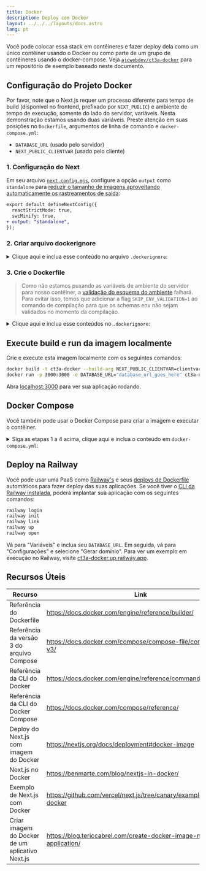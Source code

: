 ```yaml
---
title: Docker
description: Deploy com Docker
layout: ../../../layouts/docs.astro
lang: pt
---
```


Você pode colocar essa stack em contêineres e fazer deploy dela como um único contêiner usando o Docker ou como parte de um grupo de contêineres usando o docker-compose. Veja [`ajcwebdev/ct3a-docker`](https://github.com/ajcwebdev/ct3a-docker) para um repositório de exemplo baseado neste documento.

## Configuração do Projeto Docker

Por favor, note que o Next.js requer um processo diferente para tempo de build (disponível no frontend, prefixado por `NEXT_PUBLIC`) e ambiente de tempo de execução, somente do lado do servidor, variáveis. Nesta demonstração estamos usando duas variáveis. Preste atenção em suas posições no `Dockerfile`, argumentos de linha de comando e `docker-compose.yml`:

- `DATABASE_URL` (usado pelo servidor)
- `NEXT_PUBLIC_CLIENTVAR` (usado pelo cliente)

### 1. Configuração do Next

Em seu arquivo [`next.config.mjs`](https://github.com/t3-oss/create-t3-app/blob/main/cli/template/base/next.config.mjs), configure a opção `output` como `standalone` para [reduzir o tamanho de imagens aproveitando automaticamente os rastreamentos de saída](https://nextjs.org/docs/advanced-features/output-file-tracing):

```diff
export default defineNextConfig({
  reactStrictMode: true,
  swcMinify: true,
+ output: "standalone",
});
```

### 2. Criar arquivo dockerignore

<details>
    <summary>
      Clique aqui e inclua esse conteúdo no arquivo <code>.dockerignore</code>:
    </summary>
<div class="content">

```
.env
Dockerfile
.dockerignore
node_modules
npm-debug.log
README.md
.next
.git
```

</div>

</details>

### 3. Crie o Dockerfile

> Como não estamos puxando as variáveis de ambiente do servidor para nosso contêiner, a [validação do esquema do ambiente](/en/usage/env-variables) falhará. Para evitar isso, temos que adicionar a flag `SKIP_ENV_VALIDATION=1` ao comando de compilação para que os schemas env não sejam validados no momento da compilação.

<details>
    <summary>
      Clique aqui e inclua esse conteúdos no <code>.dockerignore</code>:
    </summary>
<div class="content">

```docker
##### DEPENDÊNCIAS

FROM --platform=linux/amd64 node:16-alpine AS deps
RUN apk add --no-cache libc6-compat openssl
WORKDIR /app

# Instale o Prisma Client - remova se não estiver usando o Prisma

COPY prisma ./

# Instale dependências com base no gerenciador de pacotes preferido

COPY package.json yarn.lock* package-lock.json* pnpm-lock.yaml\* ./

RUN \
 if [ -f yarn.lock ]; then yarn --frozen-lockfile; \
 elif [ -f package-lock.json ]; then npm ci; \
 elif [ -f pnpm-lock.yaml ]; then yarn global add pnpm && pnpm i; \
 else echo "Lockfile not found." && exit 1; \
 fi

##### BUILDER

FROM --platform=linux/amd64 node:16-alpine AS builder
ARG DATABASE_URL
ARG NEXT_PUBLIC_CLIENTVAR
WORKDIR /app
COPY --from=deps /app/node_modules ./node_modules
COPY . .

# ENV NEXT_TELEMETRY_DISABLED 1

RUN \
 if [ -f yarn.lock ]; then SKIP_ENV_VALIDATION=1 yarn build; \
 elif [ -f package-lock.json ]; then SKIP_ENV_VALIDATION=1 npm run build; \
 elif [ -f pnpm-lock.yaml ]; then yarn global add pnpm && SKIP_ENV_VALIDATION=1 pnpm run build; \
 else echo "Lockfile not found." && exit 1; \
 fi

##### RUNNER

FROM --platform=linux/amd64 node:16-alpine AS runner
WORKDIR /app

ENV NODE_ENV production

# ENV NEXT_TELEMETRY_DISABLED 1

RUN addgroup --system --gid 1001 nodejs
RUN adduser --system --uid 1001 nextjs

COPY --from=builder /app/next.config.mjs ./
COPY --from=builder /app/public ./public
COPY --from=builder /app/package.json ./package.json

COPY --from=builder --chown=nextjs:nodejs /app/.next/standalone ./
COPY --from=builder --chown=nextjs:nodejs /app/.next/static ./.next/static

USER nextjs
EXPOSE 3000
ENV PORT 3000

CMD ["node", "server.js"]

```

> **_Notas_**
>
> - _A emulação de `--platform=linux/amd64` pode não ser necessária após a mudança para o Node 18._
> - _Consulte [`node:alpine`](https://github.com/nodejs/docker-node/tree/b4117f9333da4138b03a546ec926ef50a31506c3#nodealpine) para entender por que `libc6-compat` pode ser necessário._
> - _Next.js coleta [dados anônimos de telemetria sobre uso geral](https://nextjs.org/telemetry). Remova o comentário da primeira instância de `ENV NEXT_TELEMETRY_DISABLED 1` para desabilitar a telemetria durante a compilação. Remova o comentário da segunda instância para desabilitar a telemetria durante o tempo de execução._

</div>
</details>

## Execute build e run da imagem localmente

Crie e execute esta imagem localmente com os seguintes comandos:

```bash
docker build -t ct3a-docker --build-arg NEXT_PUBLIC_CLIENTVAR=clientvar .
docker run -p 3000:3000 -e DATABASE_URL="database_url_goes_here" ct3a-docker
```

Abra [localhost:3000](http://localhost:3000/) para ver sua aplicação rodando.

## Docker Compose

Você também pode usar o Docker Compose para criar a imagem e executar o contêiner.

<details>
    <summary>
      Siga as etapas 1 a 4 acima, clique aqui e inclua o conteúdo em <code>docker-compose.yml</code>:
    </summary>
<div class="content">

```yaml
version: "3.9"
services:
  app:
    platform: "linux/amd64"
    build:
      context: .
      dockerfile: Dockerfile
      args:
        NEXT_PUBLIC_CLIENTVAR: "clientvar"
    working_dir: /app
    ports:
      - "3000:3000"
    image: t3-app
    environment:
      - DATABASE_URL=database_url_goes_here
```

Execute isso usando o comando `docker compose up`:

```bash
docker compose up
```

Abra [localhost:3000](http://localhost:3000/) para ver sua aplicação rodando.

</div>
</details>

## Deploy na Railway

Você pode usar uma PaaS como [Railway's](https://railway.app) e seus [deploys de Dockerfile](https://docs.railway.app/deploy/dockerfiles) automáticos para fazer deploy das suas aplicações. Se você tiver o [CLI da Railway instalada](https://docs.railway.app/develop/cli#install), poderá implantar sua aplicação com os seguintes comandos:

```bash
railway login
railway init
railway link
railway up
railway open
```

Vá para "Variáveis" e inclua seu `DATABASE_URL`. Em seguida, vá para "Configurações" e selecione "Gerar domínio". Para ver um exemplo em execução no Railway, visite [ct3a-docker.up.railway.app](https://ct3a-docker.up.railway.app/).

## Recursos Úteis

| Recurso                                         | Link                                                                 |
| ----------------------------------------------- | -------------------------------------------------------------------- |
| Referência do Dockerfile                        | https://docs.docker.com/engine/reference/builder/                    |
| Referência da versão 3 do arquivo Compose       | https://docs.docker.com/compose/compose-file/compose-file-v3/        |
| Referência da CLI do Docker                     | https://docs.docker.com/engine/reference/commandline/docker/         |
| Referência da CLI do Docker Compose             | https://docs.docker.com/compose/reference/                           |
| Deploy do Next.js com imagem do Docker          | https://nextjs.org/docs/deployment#docker-image                      |
| Next.js no Docker                               | https://benmarte.com/blog/nextjs-in-docker/                          |
| Exemplo de Next.js com Docker                   | https://github.com/vercel/next.js/tree/canary/examples/with-docker   |
| Criar imagem do Docker de um aplicativo Next.js | https://blog.tericcabrel.com/create-docker-image-nextjs-application/ |
